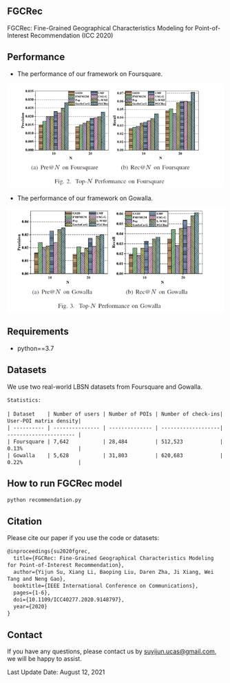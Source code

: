 

## FGCRec

FGCRec: Fine-Grained Geographical Characteristics Modeling for Point-of-Interest Recommendation (ICC 2020)

## Performance
- The performance of our framework on Foursquare.

![The performance of our framework on Foursquare](Foursquare.png)

- The performance of our framework on Gowalla.

![The performance of our framework on Gowalla](Gowalla.png)
## Requirements

- python==3.7


## Datasets

We use two real-world LBSN datasets from Foursquare and Gowalla.
```
Statistics:

| Dataset    | Number of users | Number of POIs | Number of check-ins| User-POI matrix density|
| ---------- | --------------- | -------------- | -------------------| ---------------------- |
| Foursquare | 7,642           | 28,484         | 512,523            | 0.13%                  |
| Gowalla    | 5,628           | 31,803         | 620,683            | 0.22%                  |
```

## How to run FGCRec model

```
python recommendation.py
```

## Citation
Please cite our paper if you use the code or datasets:
```
@inproceedings{su2020fgrec,
  title={FGCRec: Fine-Grained Geographical Characteristics Modeling for Point-of-Interest Recommendation},
  author={Yijun Su, Xiang Li, Baoping Liu, Daren Zha, Ji Xiang, Wei Tang and Neng Gao},
  booktitle={IEEE International Conference on Communications}, 
  pages={1-6},
  doi={10.1109/ICC40277.2020.9148797},
  year={2020}
}
```
## Contact

If you have any questions, please contact us by suyijun.ucas@gmail.com, we will be happy to assist.

Last Update Date: August 12, 2021